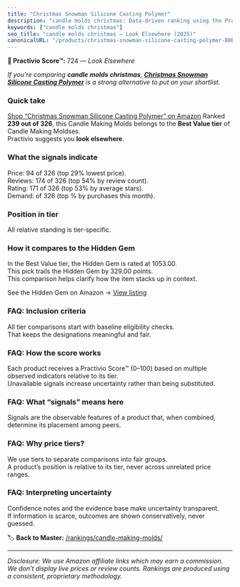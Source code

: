 ```yaml
---
title: "Christmas Snowman Silicone Casting Polymer"
description: "candle molds christmas: Data-driven ranking using the Practivio Score™. Positioned by quality, value, demand, findability, momentum."
keywords: ["candle molds christmas"]
seo_title: "candle molds christmas — Look Elsewhere (2025)"
canonicalURL: "/products/christmas-snowman-silicone-casting-polymer-B0BHNX3HW7/"
---
```


**🚫 Practivio Score™:** 724 — _Look Elsewhere_


*If you're comparing **candle molds christmas**, **[Christmas Snowman Silicone Casting Polymer](https://www.amazon.com/dp/B0BHNX3HW7?tag=practivio-20)** is a strong alternative to put on your shortlist.*
### Quick take
[Shop “Christmas Snowman Silicone Casting Polymer” on Amazon](https://www.amazon.com/dp/B0BHNX3HW7?tag=practivio-20)
Ranked **239 out of 326**, this Candle Making Molds belongs to the **Best Value tier** of Candle Making Moldses.  
Practivio suggests you **look elsewhere**.

### What the signals indicate
Price: 94 of 326 (top 29% lowest price).  
Reviews: 174 of 326 (top 54% by review count).  
Rating: 171 of 326 (top 53% by average stars).  
Demand:  of 326 (top % by purchases this month).

### Position in tier
All relative standing is tier-specific.

### How it compares to the Hidden Gem
In the Best Value tier, the Hidden Gem is rated at 1053.00.  
This pick trails the Hidden Gem by 329.00 points.  
This comparison helps clarify how the item stacks up in context.  

See the Hidden Gem on Amazon → [View listing](https://www.amazon.com/dp/B07PM3XRXY?tag=practivio-20)

### FAQ: Inclusion criteria
All tier comparisons start with baseline eligibility checks.  
That keeps the designations meaningful and fair.

### FAQ: How the score works
Each product receives a Practivio Score™ (0–100) based on multiple observed indicators relative to its tier.  
Unavailable signals increase uncertainty rather than being substituted.

### FAQ: What “signals” means here
Signals are the observable features of a product that, when combined, determine its placement among peers.

### FAQ: Why price tiers?
We use tiers to separate comparisons into fair groups.  
A product’s position is relative to its tier, never across unrelated price ranges.

### FAQ: Interpreting uncertainty
Confidence notes and the evidence base make uncertainty transparent.  
If information is scarce, outcomes are shown conservatively, never guessed.


🏷️ **Back to Master:** [/rankings/candle-making-molds/](/rankings/candle-making-molds/)

---
_Disclosure: We use Amazon affiliate links which may earn a commission. We don’t display live prices or review counts. Rankings are produced using a consistent, proprietary methodology._
